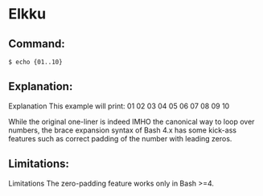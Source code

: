 # Elkku

## Command:
```
$ echo {01..10}
```

## Explanation:
Explanation
This example will print:
01 02 03 04 05 06 07 08 09 10

While the original one-liner is indeed IMHO the canonical way to loop over numbers, the brace expansion syntax of Bash 4.x has some kick-ass features such as correct padding of the number with leading zeros.

## Limitations:
Limitations
The zero-padding feature works only in Bash >=4.

